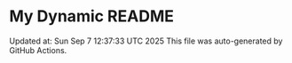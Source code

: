 # My Dynamic README
Updated at: Sun Sep  7 12:37:33 UTC 2025
This file was auto-generated by GitHub Actions.
